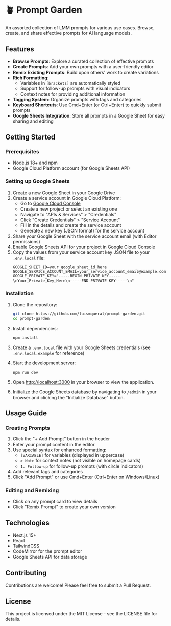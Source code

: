 # 🪴 Prompt Garden

An assorted collection of LMM prompts for various use cases. Browse, create, and share effective prompts for AI language models.

## Features

- **Browse Prompts**: Explore a curated collection of effective prompts
- **Create Prompts**: Add your own prompts with a user-friendly editor
- **Remix Existing Prompts**: Build upon others' work to create variations
- **Rich Formatting**:
  - Variables in `[brackets]` are automatically styled
  - Support for follow-up prompts with visual indicators
  - Context notes for providing additional information
- **Tagging System**: Organize prompts with tags and categories
- **Keyboard Shortcuts**: Use Cmd+Enter (or Ctrl+Enter) to quickly submit prompts
- **Google Sheets Integration**: Store all prompts in a Google Sheet for easy sharing and editing

## Getting Started

### Prerequisites

- Node.js 18+ and npm
- Google Cloud Platform account (for Google Sheets API)

### Setting up Google Sheets

1. Create a new Google Sheet in your Google Drive
2. Create a service account in Google Cloud Platform:
   - Go to [Google Cloud Console](https://console.cloud.google.com/)
   - Create a new project or select an existing one
   - Navigate to "APIs & Services" > "Credentials"
   - Click "Create Credentials" > "Service Account"
   - Fill in the details and create the service account
   - Generate a new key (JSON format) for the service account
3. Share your Google Sheet with the service account email (with Editor permissions)
4. Enable Google Sheets API for your project in Google Cloud Console
5. Copy the values from your service account key JSON file to your `.env.local` file:
   ```
   GOOGLE_SHEET_ID=your_google_sheet_id_here
   GOOGLE_SERVICE_ACCOUNT_EMAIL=your_service_account_email@example.com
   GOOGLE_PRIVATE_KEY="-----BEGIN PRIVATE KEY-----\nYour_Private_Key_Here\n-----END PRIVATE KEY-----\n"
   ```

### Installation

1. Clone the repository:
   ```bash
   git clone https://github.com/luismqueral/prompt-garden.git
   cd prompt-garden
   ```

2. Install dependencies:
   ```bash
   npm install
   ```

3. Create a `.env.local` file with your Google Sheets credentials (see `.env.local.example` for reference)

4. Start the development server:
   ```bash
   npm run dev
   ```

5. Open [http://localhost:3000](http://localhost:3000) in your browser to view the application.

6. Initialize the Google Sheets database by navigating to `/admin` in your browser and clicking the "Initialize Database" button.

## Usage Guide

### Creating Prompts

1. Click the "+ Add Prompt" button in the header
2. Enter your prompt content in the editor
3. Use special syntax for enhanced formatting:
   - `[VARIABLE]` for variables (displayed in uppercase)
   - `> Note` for context notes (not visible on homepage cards)
   - `1. Follow-up` for follow-up prompts (with circle indicators)
4. Add relevant tags and categories
5. Click "Add Prompt" or use Cmd+Enter (Ctrl+Enter on Windows/Linux)

### Editing and Remixing

- Click on any prompt card to view details
- Click "Remix Prompt" to create your own version

## Technologies

- Next.js 15+
- React
- TailwindCSS
- CodeMirror for the prompt editor
- Google Sheets API for data storage

## Contributing

Contributions are welcome! Please feel free to submit a Pull Request.

## License

This project is licensed under the MIT License - see the LICENSE file for details.
